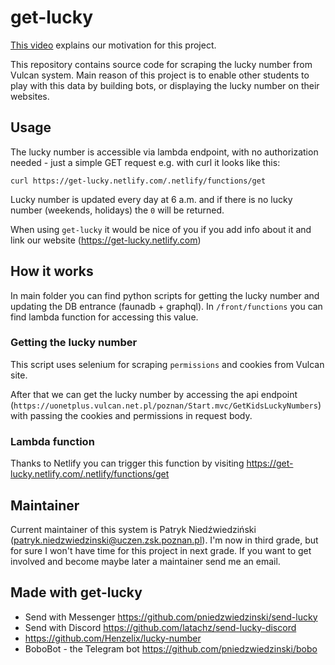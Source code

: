 # get-lucky

[This video](https://www.youtube.com/watch?v=XkeIwhKIi84) explains our motivation for this project.

This repository contains source code for scraping the lucky number from Vulcan system. Main reason of this project is to enable other students to play with this data by building bots, or displaying the lucky number on their websites.

## Usage

The lucky number is accessible via lambda endpoint, with no authorization needed - just a simple GET request e.g. with curl it looks like this:

    curl https://get-lucky.netlify.com/.netlify/functions/get

Lucky number is updated every day at 6 a.m. and if there is no lucky number (weekends, holidays) the `0` will be returned.

When using `get-lucky` it would be nice of you if you add info about it and link our website (https://get-lucky.netlify.com)

## How it works

In main folder you can find python scripts for getting the lucky number and updating the DB entrance (faunadb + graphql). In `/front/functions` you can find lambda function for accessing this value.

### Getting the lucky number

This script uses selenium for scraping `permissions` and cookies from Vulcan site.

After that we can get the lucky number by accessing the api endpoint (`https://uonetplus.vulcan.net.pl/poznan/Start.mvc/GetKidsLuckyNumbers`) with passing the cookies and permissions in request body.

### Lambda function

Thanks to Netlify you can trigger this function by visiting https://get-lucky.netlify.com/.netlify/functions/get

## Maintainer

Current maintainer of this system is Patryk Niedźwiedziński (patryk.niedzwiedzinski@uczen.zsk.poznan.pl). I'm now in third grade, but for sure I won't have time for this project in next grade. If you want to get involved and become maybe later a maintainer send me an email.

## Made with get-lucky

- Send with Messenger https://github.com/pniedzwiedzinski/send-lucky
- Send with Discord https://github.com/latachz/send-lucky-discord
- https://github.com/Henzelix/lucky-number
- BoboBot - the Telegram bot https://github.com/pniedzwiedzinski/bobo
